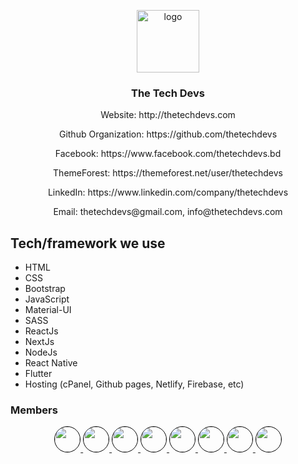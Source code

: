 <p align="center">
  <img src='https://avatars1.githubusercontent.com/u/64302236?s=200&v=4' height="100px" alt="logo" />
</p>

<h3 align="center">The Tech Devs</h3>
<p align="center">Website: http://thetechdevs.com</p>
<p align="center">Github Organization: https://github.com/thetechdevs</p>
<p align="center">Facebook: https://www.facebook.com/thetechdevs.bd</p>
<p align="center">ThemeForest: https://themeforest.net/user/thetechdevs</p>
<p align="center">LinkedIn: https://www.linkedin.com/company/thetechdevs</p>
<p align="center">Email: thetechdevs@gmail.com, info@thetechdevs.com</p>

## Tech/framework we use
- HTML
- CSS
- Bootstrap
- JavaScript
- Material-UI
- SASS
- ReactJs
- NextJs
- NodeJs
- React Native
- Flutter
- Hosting (cPanel, Github pages, Netlify, Firebase, etc)

### Members
<p align="center">
  <a href="https://github.com/arifpro">
    <img src='https://avatars0.githubusercontent.com/u/45432079?s=460&u=384e72c5bea8980f3a52adc6069788482b64c665&v=4' height="40px" width="40px" style="border-radius: 50%; border: 1px solid black;" >
  </a>
  
  <a href="https://github.com/sonjoybarmon">
    <img src='https://avatars.githubusercontent.com/u/60999976?s=460&u=5fbb2cfe128bd52a22d7393e7098a511378206dd&v=4' height="40px" width="40px" style="border-radius: 50%; border: 1px solid black;" >
  </a>
  
  <a href="https://github.com/Rayhan0Islam0Shagor">
    <img src='https://avatars.githubusercontent.com/u/67514865?s=460&u=ec9d6df9bb9236ed8908b65047ea6f02739626a3&v=4' height="40px" width="40px" style="border-radius: 50%; border: 1px solid black;" >
  </a>
  
  <a href="https://github.com/Mahin678">
    <img src='https://avatars.githubusercontent.com/u/62938476?s=460&u=3eac5d725ac6eb1b22d7ea4585292b473d08d3c2&v=4' height="40px" width="40px" style="border-radius: 50%; border: 1px solid black;" >
  </a>
  
  <a href="https://github.com/0xNaim">
    <img src='https://avatars.githubusercontent.com/u/60999982?v=4' height="40px" width="40px" style="border-radius: 50%; border: 1px solid black;" >
  </a>
  
  <a href="https://github.com/dev-ashik">
    <img src='https://avatars0.githubusercontent.com/u/61373940?s=460&u=e0422a3e38f2c1febe9ff7b603a27ce15dd70e33&v=4' height="40px" width="40px" style="border-radius: 50%; border: 1px solid black;" >
  </a>
    
  <a href="https://github.com/Arbijoy">
    <img src='https://avatars1.githubusercontent.com/u/61105901?s=460&u=8224d3ba06e05f4d565e4ee131a4d5d20d4ad3e4&v=4' height="40px" width="40px" style="border-radius: 50%; border: 1px solid black;" >
  </a>
    
   <a href="https://github.com/Mutasim-Shatil">
    <img src='https://avatars2.githubusercontent.com/u/70066678?s=400&u=2d6dc93ad9706c95c1f8dc336cd86ccf63927f69&v=4' height="40px" width="40px" style="border-radius: 50%; border: 1px solid black;" >
  </a>
</p>
